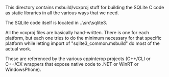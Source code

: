 
This directory contains msbuild/vcxproj stuff for building the SQLite C code
as static libraries in all the various ways that we need.

The SQLite code itself is located in ..\src\sqlite3.

All the vcxproj files are basically hand-written.  There is one for each
platform, but each one tries to do the minimum necessary for that specific
platform while letting import of "sqlite3\_common.msbuild" do most of the 
actual work.

These are referenced by the various cppinterop projects (C++/CLI or C++/CX
wrappers that expose native code to .NET or WinRT or WindowsPhone).


